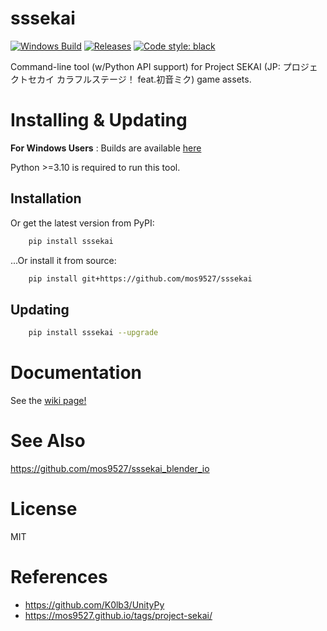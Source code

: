 # sssekai
[![Windows Build](https://github.com/mos9527/sssekai/actions/workflows/python-publish.yml/badge.svg)](https://github.com/mos9527/sssekai/blob/main/.github/workflows/python-publish.yml) [![Releases](https://img.shields.io/github/downloads/mos9527/sssekai/total.svg)](https://GitHub.com/mos9527/sssekai/releases/) [![Code style: black](https://img.shields.io/badge/code%20style-black-000000.svg)](https://github.com/psf/black) 

Command-line tool (w/Python API support) for Project SEKAI (JP: プロジェクトセカイ カラフルステージ！ feat.初音ミク) game assets.

# Installing & Updating
**For Windows Users** : Builds are available [here](https://github.com/mos9527/sssekai/releases)

Python >=3.10 is required to run this tool.
## Installation
Or get the latest version from PyPI:
```bash
    pip install sssekai    
```
...Or install it from source:
```bash
    pip install git+https://github.com/mos9527/sssekai
```
## Updating
```bash
    pip install sssekai --upgrade
```

# Documentation
See the [wiki page!](https://github.com/mos9527/sssekai/wiki)

# See Also
https://github.com/mos9527/sssekai_blender_io

# License
MIT

# References
- https://github.com/K0lb3/UnityPy
- https://mos9527.github.io/tags/project-sekai/